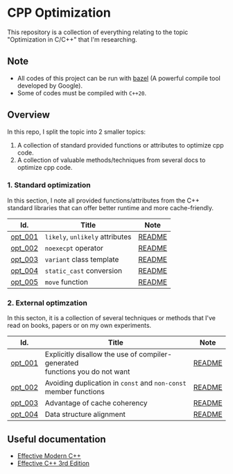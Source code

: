 # CPP Optimization
This repository is a collection of everything relating to the topic "Optimization in C/C++" that I'm researching.

## Note
- All codes of this project can be run with [bazel](https://bazel.build/) (A powerful compile tool developed by Google).
- Some of codes must be compiled with `C++20`.

## Overview
In this repo, I split the topic into 2 smaller topics:  
1. A collection of standard provided functions or attributes to optimize cpp code.
2. A collection of valuable methods/techniques from several docs to optimize cpp code.

### 1. Standard optimization
In this section, I note all provided functions/attributes from the C++ standard libraries that can offer better runtime and more cache-friendly.

| Id.                           | Title                             | Note    |
| ------                        | ------                            | ------  |
| [opt_001](std_optim/opt_001)  | `likely`, `unlikely` attributes   | [README](std_optim/opt_001/README.md) |
| [opt_002](std_optim/opt_002)  | `noexecpt` operator               | [README](std_optim/opt_002/README.md) |
| [opt_003](std_optim/opt_003)  | `variant` class template          | [README](std_optim/opt_003/README.md) |
| [opt_004](std_optim/opt_004)  | `static_cast` conversion          | [README](std_optim/opt_004/README.md) |
| [opt_005](std_optim/opt_005)  | `move` function                   | [README](std_optim/opt_004/README.md) |

### 2. External optimzation
In this secton, it is a collection of several techniques or methods that I've read on books, papers or on my own experiments.

| Id.                           | Title                                                                                | Note    |
| ------                        | ------                                                                               | ------  |
| [opt_001](ext_optim/opt_001)  | Explicitly disallow the use of compiler-generated <br /> functions you do not want   | [README](ext_optim/opt_001/README.md) |
| [opt_002](ext_optim/opt_002)  | Avoiding duplication in `const` and `non-const` <br /> member functions              | [README](ext_optim/opt_002/README.md) |
| [opt_003](ext_optim/opt_003)  | Advantage of cache coherency                                                         | [README](ext_optim/opt_003/README.md) |
| [opt_004](ext_optim/opt_004)  | Data structure alignment                                                             | [README](ext_optim/opt_004/README.md) |

## Useful documentation
- [Effective Modern C++](docs/Effective_Modern_C__.pdf)
- [Effective C++ 3rd Edition](docs/Effective%20C++%203rd%20ed.pdf)  